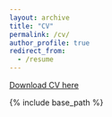 ```yaml
---
layout: archive
title: "CV"
permalink: /cv/
author_profile: true
redirect_from:
  - /resume
---
```


[Download CV here](https://markbeliaev.com/files/mark_beliaev_cv.pdf)

{% include base_path %}
<!-- 
Education
======
* University of California Santa Barbara
_PhD Candidate in Electrical and Computer Engineering;
Advisor: Prof. Ramtin Pedarsani_, June 2020 - Present
* University of California Santa Barbara
_Master of Science in Electrical and Computer Engineering; GPA: 4.00/4.00_, Sep 2018 – Jun 2020
* Stony Brook University
_Bachelor of Engineering in Electrical Engineering;_
_Bachelor of Engineering in Applied Mathematics and Statistics; GPA: 3.84/4.00_, Aug 2013 – Jun 2017


Research Interests
======
* **Reinforcement Learning**:
Reinforcement Learning (RL) has shown great success in training agents to solve human-relevant tasks. One area of interest has been leveraging RL techniques in decentralized multi-agent problems. In a past project, I have looked at the challenge of coordinating agents to cooperate in such environments, analyzing the benefit gifting has in guiding agents towards socially desirable equilibria. Another area within RL that I have investigated is imitation learning and learning from mixed and sub-optimal data. In a recent project I propose an algorithm that learns a policy from sub-optimal data by inferring information from estimated models of the different annotators.
  

* **Adversarial Machine Learning**:
Parallel to the rising popularity of utilizing deep neural network architectures, we have been witnessing how fragile the very same prediction models are. Tiny perturbations to the inputs can cause misclassification errors throughout entire datasets. In a recent work, I have explored the specific setting of l0–bounded adversarial attacks. Based on theoretical evidence from my advisor’s earlier work, we propose an algorithm and analyze its robustness on large image datasets such as MNIST and CIFAR. We plan to continue this work by analyzing further ways to improve the robustness of our algorithm, and applying it to the domain of Natural Language Processing.

* **Human Cyberphysical Systems**: 
The previous topics discussed are intertwined to the development of Human Cyberphysical Systems as robotic learning and safety are essential in these domains. I have done work that utilizes optimization techniques to solve challenging problems in the context of transportation networks. Previously I have investigated how different incentives can be used to promote safe and efficient transportation in the face of the COVID-19 pandemic. In a recent work, I look at bi-modal delivery systems utilizing drones [2], where the next step is to extend the setting to dynamical systems and utilize modern RL techniques to derive the routing schedules efficiently.

Honors & Awards
======
* **2018-19 & 2021-2022 Outstanding Teaching Assistant Award**: Received by the ECE department.
* **Stony Brook University - Magna Cum Laude**: Graduating with an overall GPA of 3.84 in 2017.


Skills
======
* Python
* PyTorch
* TensorFlow
* MATLAB
* C++
* <span class="latex">L<sup>a</sup>T<sub>e</sub>X</span>

Publications
======
  <ul>{% for post in site.publications %}
    {% include archive-single-cv.html %}
  {% endfor %}</ul>
  
Talks
======
  <ul>{% for post in site.talks %}
    {% include archive-single-talk-cv.html %}
  {% endfor %}</ul>
  
Teaching
======
  <ul>{% for post in site.teaching %}
    {% include archive-single-cv.html %}
  {% endfor %}</ul> -->
  
